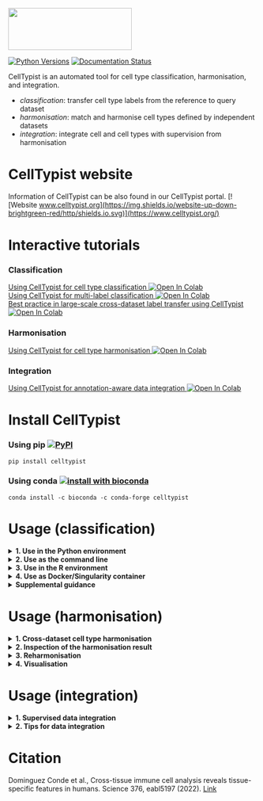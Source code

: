 <p align="left"><img src="https://github.com/Teichlab/celltypist/blob/main/docs/source/_static/img/logo_celltypist.png" width="250" height="85"></p>

[![Python Versions](https://img.shields.io/badge/python-3.6+-brightgreen.svg)](https://pypi.org/project/celltypist) [![Documentation Status](https://readthedocs.org/projects/celltypist/badge/?version=latest)](https://celltypist.readthedocs.io/en/latest/?badge=latest)

CellTypist is an automated tool for cell type classification, harmonisation, and integration.
- _classification_: transfer cell type labels from the reference to query dataset
- _harmonisation_: match and harmonise cell types defined by independent datasets
- _integration_: integrate cell and cell types with supervision from harmonisation

# CellTypist website
Information of CellTypist can be also found in our CellTypist portal. [![Website www.celltypist.org](https://img.shields.io/website-up-down-brightgreen-red/http/shields.io.svg)](https://www.celltypist.org/)

# Interactive tutorials
### Classification
[Using CellTypist for cell type classification ![Open In Colab](https://colab.research.google.com/assets/colab-badge.svg)](https://colab.research.google.com/github/Teichlab/celltypist/blob/main/docs/notebook/celltypist_tutorial.ipynb)  
[Using CellTypist for multi-label classification ![Open In Colab](https://colab.research.google.com/assets/colab-badge.svg)](https://colab.research.google.com/github/Teichlab/celltypist/blob/main/docs/notebook/celltypist_tutorial_ml.ipynb)  
[Best practice in large-scale cross-dataset label transfer using CellTypist ![Open In Colab](https://colab.research.google.com/assets/colab-badge.svg)](https://colab.research.google.com/github/Teichlab/celltypist/blob/main/docs/notebook/celltypist_tutorial_cv.ipynb)
### Harmonisation
[Using CellTypist for cell type harmonisation ![Open In Colab](https://colab.research.google.com/assets/colab-badge.svg)](https://colab.research.google.com/github/Teichlab/celltypist/blob/main/docs/notebook/celltypist_tutorial_harmonisation.ipynb)
### Integration
[Using CellTypist for annotation-aware data integration ![Open In Colab](https://colab.research.google.com/assets/colab-badge.svg)](https://colab.research.google.com/github/Teichlab/celltypist/blob/main/docs/notebook/celltypist_tutorial_integration.ipynb)

# Install CellTypist
### Using pip [![PyPI](https://img.shields.io/pypi/v/celltypist.svg?color=brightgreen&style=flat)](https://pypi.org/project/celltypist)
```console
pip install celltypist
```

### Using conda [![install with bioconda](https://img.shields.io/conda/vn/bioconda/celltypist.svg?color=brightgreen&style=flat)](https://anaconda.org/bioconda/celltypist)
```console
conda install -c bioconda -c conda-forge celltypist
```

# Usage (classification)

<details>
<summary><strong>1. Use in the Python environment</strong></summary>

+ <details>
  <summary><strong>1.1. Import the module</strong></summary>

  ```python
  import celltypist
  from celltypist import models
  ```
  </details>

+ <details>
  <summary><strong>1.2. Download available models</strong></summary>

  The models serve as the basis for cell type predictions. Information of available models can be also found [here](https://www.celltypist.org/models).
  ```python
  #Show all available models that can be downloaded and used.
  models.models_description()
  #Download a specific model, for example, `Immune_All_Low.pkl`.
  models.download_models(model = 'Immune_All_Low.pkl')
  #Download a list of models, for example, `Immune_All_Low.pkl` and `Immune_All_High.pkl`.
  models.download_models(model = ['Immune_All_Low.pkl', 'Immune_All_High.pkl'])
  #Update the models by re-downloading the latest versions if you think they may be outdated.
  models.download_models(model = ['Immune_All_Low.pkl', 'Immune_All_High.pkl'], force_update = True)
  #Show the local directory storing these models.
  models.models_path
  ```
  A simple way is to download all available models. Since each model is on average 1 megabyte (MB), we encourage the users to download all of them.
  ```python
  #Download all the available models.
  models.download_models()
  #Update all models by re-downloading the latest versions if you think they may be outdated.
  models.download_models(force_update = True)
  ```
  By default, a folder `.celltypist/` will be created in the user's home directory to store model files. A different path/folder can be specified by exporting the environment variable `CELLTYPIST_FOLDER` in your configuration file (e.g. in `~/.bash_profile`).
  ```bash
  #In the shell configuration file.
  export CELLTYPIST_FOLDER='/path/to/model/folder/'
  ```
  </details>

+ <details>
  <summary><strong>1.3. Overview of the models</strong></summary>

  All models are serialised in a binary format by [pickle](https://docs.python.org/3/library/pickle.html).
  ```python
  #Get an overview of the models that are downloaded in `1.2.`.
  #By default (`on_the_fly = False`), all possible models (even those that are not downloaded) are shown.
  models.models_description(on_the_fly = True)
  ```
  </details>

+ <details>
  <summary><strong>1.4. Inspect the model of interest</strong></summary>

  To take a look at a given model, load the model as an instance of the `Model` class as defined in CellTypist.
  ```python
  #Select the model from the above list. If the `model` argument is not provided, will default to `Immune_All_Low.pkl`.
  model = models.Model.load(model = 'Immune_All_Low.pkl')
  #The model summary information.
  model
  #Examine cell types contained in the model.
  model.cell_types
  #Examine genes/features contained in the model.
  model.features
  ```
  </details>

+ <details>
  <summary><strong>1.5. Celltyping based on the input of count table</strong></summary>

  CellTypist accepts the input data as a count table (cell-by-gene or gene-by-cell) in the format of `.txt`, `.csv`, `.tsv`, `.tab`, `.mtx` or `.mtx.gz`. A raw count matrix (reads or UMIs) is required. Non-expressed genes (if you are sure of their expression absence in your data) are suggested to be included in the input table as well, as they point to the negative transcriptomic signatures when compared with the model used.
  ```python
  #Get a demo test data. This is a UMI count csv file with cells as rows and gene symbols as columns.
  input_file = celltypist.samples.get_sample_csv()
  ```
  Assign the cell type labels from the model to the input test cells using the [celltypist.annotate](https://celltypist.readthedocs.io/en/latest/celltypist.annotate.html) function.
  ```python
  #Predict the identity of each input cell.
  predictions = celltypist.annotate(input_file, model = 'Immune_All_Low.pkl')
  #Alternatively, the model argument can be a previously loaded `Model` as in 1.4.
  predictions = celltypist.annotate(input_file, model = model)
  ```
  If your input file is in a gene-by-cell format (genes as rows and cells as columns), pass in the `transpose_input = True` argument. In addition, if the input is provided in the `.mtx` format, you will also need to specify the `gene_file` and `cell_file` arguments as the files containing names of genes and cells, respectively.
  ```python
  #In case your input file is a gene-by-cell table.
  predictions = celltypist.annotate(input_file, model = 'Immune_All_Low.pkl', transpose_input = True)
  #In case your input file is a gene-by-cell mtx file.
  predictions = celltypist.annotate(input_file, model = 'Immune_All_Low.pkl', transpose_input = True, gene_file = '/path/to/gene/file.txt', cell_file = '/path/to/cell/file.txt')
  ```
  Again, if the `model` argument is not specified, CellTypist will by default use the `Immune_All_Low.pkl` model.  
  
  The `annotate` function will return an instance of the `AnnotationResult` class as defined in CellTypist.
  ```python
  #Summary information for the prediction result.
  predictions
  #Examine the predicted cell type labels.
  predictions.predicted_labels
  #Examine the matrix representing the decision score of each cell belonging to a given cell type.
  predictions.decision_matrix
  #Examine the matrix representing the probability each cell belongs to a given cell type (transformed from decision matrix by the sigmoid function).
  predictions.probability_matrix
  ```
  By default, with the `annotate` function, each query cell is predicted into the cell type with the largest score/probability among all possible cell types (`mode = 'best match'`). This mode is straightforward and can be used to differentiate between highly homogeneous cell types.  
  
  However, in some scenarios where a query cell cannot be assigned to any cell type in the reference model (i.e., a novel cell type) or can be assigned to multiple cell types (i.e., multi-label classification), a mode of probability match can be turned on (`mode = 'prob match'`) with a probability cutoff (default to 0.5, `p_thres = 0.5`) to decide the cell types (none, 1, or multiple) assigned for a given cell.
  ```python
  #Query cell will get the label of 'Unassigned' if it fails to pass the probability cutoff in each cell type.
  #Query cell will get multiple label outputs (concatenated by '|') if more than one cell type passes the probability cutoff.
  predictions = celltypist.annotate(input_file, model = 'Immune_All_Low.pkl', mode = 'prob match', p_thres = 0.5)
  ```
  The three tables in the `AnnotationResult` (`.predicted_labels`, `.decision_matrix` and `.probability_matrix`) can be written out to local files (tables) by the function [to_table](https://celltypist.readthedocs.io/en/latest/celltypist.classifier.AnnotationResult.html#celltypist.classifier.AnnotationResult.to_table), specifying the target `folder` for storage and the `prefix` common to each table.
  ```python
  #Export the three results to csv tables.
  predictions.to_table(folder = '/path/to/a/folder', prefix = '')
  #Alternatively, export the three results to a single Excel table (.xlsx).
  predictions.to_table(folder = '/path/to/a/folder', prefix = '', xlsx = True)
  ```
  The resulting `AnnotationResult` can be also transformed to an [AnnData](https://anndata.readthedocs.io/en/latest/) which stores the expression matrix in the log1p normalised format (to 10,000 counts per cell) by the function [to_adata](https://celltypist.readthedocs.io/en/latest/celltypist.classifier.AnnotationResult.html#celltypist.classifier.AnnotationResult.to_adata). The predicted cell type labels can be inserted to this `AnnData` as well by specifying `insert_labels = True` (which is the default behavior of `to_adata`).  
  
  Confidence scores of query cells can be inserted by specifying `insert_conf = True` (which is also the default behavior of `to_adata`). The scores correspond to the probabilities of cell predictions based on either `predictions.predicted_labels.predicted_labels` or `predictions.predicted_labels.majority_voting` (see `1.7.`), which can be specified by `insert_conf_by` (default to the former, `predicted_labels`).
  ```python
  #Get an `AnnData` with predicted labels and confidence scores embedded into the observation metadata columns.
  adata = predictions.to_adata(insert_labels = True, insert_conf = True)
  #Inspect these columns (`predicted_labels` and `conf_score`).
  adata.obs
  ```
  In addition, you can insert the decision matrix into the `AnnData` by passing in `insert_decision = True`, which represents the decision scores of each cell type distributed across the input cells. Alternatively, setting `insert_prob = True` will insert the probability matrix into the `AnnData`. The latter is the recommended way as probabilities are more interpretable (though sometimes not all query datasets converge to a meaningful range of probability values).  
    
  After the insertion, multiple columns will show up in the cell metadata of `AnnData`, with each column's name as a cell type name. Of note, all these columns (including the `predicted_labels` and `conf_score`) can be prefixed with a specific string by setting `prefix` in `to_adata`.
  ```python
  #Get an `AnnData` with predicted labels, confidence scores, and decision matrix.
  adata = predictions.to_adata(insert_labels = True, insert_conf = True, insert_decision = True)
  #Get an `AnnData` with predicted labels, confidence scores, and probability matrix (recommended).
  adata = predictions.to_adata(insert_labels = True, insert_conf = True, insert_prob = True)
  ```
  You can now manipulate this object with any functions or modules applicable to `AnnData`. Actually, CellTypist provides a quick function [to_plots](https://celltypist.readthedocs.io/en/latest/celltypist.classifier.AnnotationResult.html#celltypist.classifier.AnnotationResult.to_plots) to visualise your `AnnotationResult` and store the figures without the need of explicitly transforming it into an `AnnData`.
  ```python
  #Visualise the predicted cell types overlaid onto the UMAP.
  predictions.to_plots(folder = '/path/to/a/folder', prefix = '')
  ```
  A different prefix for the output figures can be specified with the `prefix` tag, and UMAP coordinates will be generated for the input dataset using a canonical [Scanpy](https://scanpy.readthedocs.io/en/stable/) pipeline. The labels in the figure may be crowded if too many cell types are predicted (can be alleviated by a majority voting process, see `1.7.`).  
    
  If you also would like to inspect the decision score and probability distributions for each cell type involved in the model, pass in the `plot_probability = True` argument. This may take a bit longer time as one figure will be generated for each of the cell types from the model.
  ```python
  #Visualise the decision scores and probabilities of each cell type overlaid onto the UMAP as well.
  predictions.to_plots(folder = '/path/to/a/folder', prefix = '', plot_probability = True)
  ```
  Multiple figures will be generated, including the predicted cell type labels overlaid onto the UMAP space, plus the decision score and probability distributions of each cell type on the UMAP.
  </details>

+ <details>
  <summary><strong>1.6. Celltyping based on AnnData</strong></summary>

  CellTypist also accepts the input data as an [AnnData](https://anndata.readthedocs.io/en/latest/) generated from for example [Scanpy](https://scanpy.readthedocs.io/en/stable/).  
    
  Since the expression of each gene will be centred and scaled by matching with the mean and standard deviation of that gene in the provided model, CellTypist requires a logarithmised and normalised expression matrix stored in the `AnnData` (log1p normalised expression to 10,000 counts per cell). CellTypist will try the `.X` attribute first, and if it does not suffice, try the `.raw.X` attribute. If none of them fit into the desired data type or the expression matrix is not properly normalised, an error will be raised.  
    
  Within the `AnnData`, please provide all genes to ensure maximal overlap with genes in the model. If you normalise and logarithmise the gene expression matrix using all genes while later only keep a subset of genes in the `AnnData`, the prediction result may not be optimal.
  ```python
  #Provide the input as an `AnnData`.
  predictions = celltypist.annotate('/path/to/input.h5ad', model = 'Immune_All_Low.pkl')
  #Alternatively, the input can be specified as an `AnnData` already loaded in memory.
  predictions = celltypist.annotate(a_loaded_adata, model = 'Immune_All_Low.pkl')
  ```
  All the parameters and downstream operations are the same as in `1.5.`, except that 1) the transformed `AnnData` from `to_adata` stores all the expression matrix and other information as is in the original object. 2) when generating the visualisation figures, existing UMAP coordinates will be used. If no UMAP coordinates are found, CellTypist will fall back on the neighborhood graph to yield new 2D UMAP projections. If none is available, a canonical Scanpy pipeline will be performed to generate the UMAP coordinates as in `1.5.`.  
    
  Of note, when the input is an `AnnData`, compared to the visualisations in `1.5.`, a more useful way for visualising the prediction result is to use the function `celltypist.dotplot`, which quantitatively compares the CellTypist prediction result with the cell types (or clusters) pre-defined and stashed in the `AnnData` by the user. Specifically, a dot plot will be generated, demonstrating the match between CellTypist predictions and manual annotations (or clusters). For each cell type or cluster (each column within the dot plot), this plot shows how it can be 'decomposed' into different cell types predicted by CellTypist.
  ```python
  #Examine the correspondence between CellTypist predictions (`use_as_prediction`) and manual annotations (`use_as_reference`).
  #Here, `predicted_labels` from `predictions.predicted_labels` is used as the prediction result from CellTypist.
  #`use_as_prediction` can be also set as `majority_voting` (see `1.7.`).
  celltypist.dotplot(predictions, use_as_reference = 'column_key_of_manual_annotation', use_as_prediction = 'predicted_labels')
  ```
  Check [celltypist.dotplot](https://celltypist.readthedocs.io/en/latest/celltypist.dotplot.html) for other parameters controlling visualisation details of this plot.
  </details>

+ <details>
  <summary><strong>1.7. Use a majority voting classifier combined with celltyping</strong></summary>

  By default, CellTypist will only do the prediction jobs to infer the identities of input cells, which renders the prediction of each cell independent. To combine the cell type predictions with the cell-cell transcriptomic relationships, CellTypist offers a majority voting approach based on the idea that similar cell subtypes are more likely to form a (sub)cluster regardless of their individual prediction outcomes.
  To turn on the majority voting classifier in addition to the CellTypist predictions, pass in `majority_voting = True` to the `annotate` function.
  ```python
  #Turn on the majority voting classifier as well.
  predictions = celltypist.annotate(input_file, model = 'Immune_All_Low.pkl', majority_voting = True)
  ```
  During the majority voting, to define cell-cell relations, CellTypist will use a heuristic over-clustering approach according to the size of the input data with the aid of a Leiden clustering pipeline. Users can also provide their own over-clustering result to the `over_clustering` argument. This argument can be specified in several ways:
   1) an input plain file with the over-clustering result of one cell per line.
   2) a string key specifying an existing cell metadata column in the `AnnData` (pre-created by the user).
   3) a list-like object (such as a numpy 1D array) indicating the over-clustering result of all cells.
   4) if none of the above is provided, will use a heuristic over-clustering approach, noted above.
  ```python
  #Add your own over-clustering result.
  predictions = celltypist.annotate(input_file, model = 'Immune_All_Low.pkl', majority_voting = True, over_clustering = '/path/to/over_clustering/file')
  ```
  There is also a `min_prop` parameter (defaults to 0) which controls the minimum proportion of cells from the dominant cell type required to name a given subcluster by this cell type. Subcluster that fails to pass this proportion threshold will be assigned `Heterogeneous`.  
    
  Similarly, an instance of the `AnnotationResult` class will be returned.
  ```python
  #Examine the predicted cell type labels.
  predictions.predicted_labels
  #Examine specifically the majority-voting results.
  predictions.predicted_labels.majority_voting
  #Examine the matrix representing the decision score of each cell belonging to a given cell type.
  predictions.decision_matrix
  #Examine the matrix representing the probability each cell belongs to a given cell type (transformed from decision matrix by the sigmoid function).
  predictions.probability_matrix
  ```
  Compared to the results without majority-voting functionality as in `1.5.` and `1.6.`, the `.predicted_labels` attribute now has two extra columns (`over_clustering` and `majority_voting`) in addition to the column `predicted_labels`.  
    
  Other parameters and downstream operations are the same as in `1.5.` and `1.6.`. Note that due to the majority-voting results added, the exported tables (by `to_table`), the transformed `AnnData` (by `to_adata`), and the visualisation figures (by `to_plots`) will all have additional outputs or information indicating the majority-voting outcomes. For example, when using the function `celltypist.dotplot`, you can set `use_as_prediction = 'majority_voting'` to visualise the match between majority-voting results with manual annotations. The other example is that when using `to_adata`, you can specify `insert_conf_by = 'majority_voting'` to have the confidence scores corresponding to the majority-voting result instead of raw predictions (`insert_conf_by = 'predicted_labels'` which is the default).
  ```python
  #Examine the correspondence between CellTypist predictions (`use_as_prediction`) and manual annotations (`use_as_reference`).
  celltypist.dotplot(predictions, use_as_reference = 'column_key_of_manual_annotation', use_as_prediction = 'majority_voting')
  ```
  </details>
</details>

<details>
<summary><strong>2. Use as the command line</strong></summary>

+ <details>
  <summary><strong>2.1. Check the command line options</strong></summary>

  ```bash
  celltypist --help
  ```
  </details>

+ <details>
  <summary><strong>2.2. Download all available models</strong></summary>

  ```bash
  celltypist --update-models
  ```
  This will download the latest models from the remote server.
  </details>

+ <details>
  <summary><strong>2.3. Overview of the models</strong></summary>

  ```bash
  celltypist --show-models
  ```
  </details>

+ <details>
  <summary><strong>2.4. Celltyping based on the input of count table</strong></summary>

  See `1.5.` for the format of the desired count matrix.
  ```bash
  celltypist --indata /path/to/input/file --model Immune_All_Low.pkl --outdir /path/to/outdir
  ```
  You can add a different model to be used in the `--model` option. If the `--model` is not provided, CellTypist will by default use the `Immune_All_Low.pkl` model. The output directory will be set to the current working directory if `--outdir` is not specified.  
    
  If your input file is in a gene-by-cell format (genes as rows and cells as columns), add the `--transpose-input` option.
  ```bash
  celltypist --indata /path/to/input/file --model Immune_All_Low.pkl --outdir /path/to/outdir --transpose-input
  ```
  If the input is provided in the `.mtx` format, you will also need to specify the `--gene-file` and `--cell-file` options as the files containing names of genes and cells, respectively.  
    
  The default mode (`--mode best_match`) for prediction is to choose the cell type with the largest score/probability as the final prediction; setting `--mode prob_match` combined with a probability threshold (default to 0.5, `--p-thres 0.5`) will enable a multi-label classification, which assigns 0 (i.e., unassigned), 1, or >=2 cell type labels to each query cell.  
    
  Other options that control the output files of CellTypist include `--prefix` which adds a custom prefix and `--xlsx` which merges the output files into one xlsx table. Check `celltypist --help` for more details.
  </details>

+ <details>
  <summary><strong>2.5. Celltyping based on AnnData</strong></summary>

  See `1.6.` for the requirement of the expression matrix in the AnnData object (`.h5ad`).
  ```bash
  celltypist --indata /path/to/input/adata --model Immune_All_Low.pkl --outdir /path/to/outdir
  ```
  Other command line options are the same as in `2.4.`.
  </details>

+ <details>
  <summary><strong>2.6. Use a majority voting classifier combined with celltyping</strong></summary>

  See `1.7.` for how the majority voting classifier works.
  ```bash
  celltypist --indata /path/to/input/file --model Immune_All_Low.pkl --outdir /path/to/outdir --majority-voting
  ```
  During the majority voting, to define cell-cell relations, CellTypist will use a heuristic over-clustering approach according to the size of the input data with the aid of a Leiden clustering pipeline. Users can also provide their own over-clustering result to the `--over-clustering` option. This option can be specified in several ways:
     1) an input plain file with the over-clustering result of one cell per line.
     2) a string key specifying an existing cell metadata column in the `AnnData` (pre-created by the user).
     3) if none of the above is provided, will use a heuristic over-clustering approach, noted above.
  ```bash
  celltypist --indata /path/to/input/file --model Immune_All_Low.pkl --outdir /path/to/outdir --majority-voting --over-clustering /path/to/over_clustering/file
  ```
  There is also a `--min-prop` option (defaults to 0) which controls the minimum proportion of cells from the dominant cell type required to name a given subcluster by this cell type. Subcluster that fails to pass this proportion threshold will be assigned `Heterogeneous`.  
    
  Other command line options are the same as in `2.4.`.
  </details>

+ <details>
  <summary><strong>2.7. Generate visualisation figures for the results</strong></summary>

  In addition to the tables output by CellTypist, you have the option to generate multiple figures to get an overview of your prediction results. See `1.5.`, `1.6.` and `1.7.` for what these figures represent.
  ```bash
  #Plot the results after the celltyping process.
  celltypist --indata /path/to/input/file --model Immune_All_Low.pkl --outdir /path/to/outdir --plot-results
  #Plot the results after the celltyping and majority-voting processes.
  celltypist --indata /path/to/input/file --model Immune_All_Low.pkl --outdir /path/to/outdir --majority-voting --plot-results
  ```
  </details>
</details>

<details>
<summary><strong>3. Use in the R environment</strong></summary>

Currently, there is no plan for R compatibility. Try to convert R objects into AnnData for use in CellTypist.
</details>

<details>
<summary><strong>4. Use as Docker/Singularity container</strong></summary>

  ### Docker

  A docker image is available from the Quay.io Container Registry as [`quay.io/teichlab/celltypist:latest`](https://quay.io/repository/teichlab/celltypist?tab=tags).
  
  **Simple usage:**
  ```bash
  docker run --rm -it \
    -v /path/to/data:/data \
    quay.io/teichlab/celltypist:latest \
    celltypist --indata /data/file --model Immune_All_Low.pkl --outdir /data/output
  ```
  **Usage with custom models:**
  ```bash
  docker run --rm -it \
    -v /path/to/data:/data \
    -v /path/to/models:/opt/celltypist/data/models \
    quay.io/teichlab/celltypist:latest \
    celltypist --indata /data/file --model My_Custom_Model.pkl --outdir /data/output
  ```
  
  ### Singularity
  
  Use the `singularity pull` command to download the container from the given container registry:
  ```bash
  singularity pull celltypist-latest.sif docker://quay.io/teichlab/celltypist:latest
  ```
  Then run the downloaded image as a container.
  
  **Simple usage:**
  ```bash
  singularity run \
    -B /path/to/data:/data \
    celltypist-latest.sif \
    celltypist --indata /data/file --model Immune_All_Low.pkl --outdir /data/output
  ```
  **Usage with custom models:**
  ```bash
  singularity run \
    -B /path/to/data:/data \
    -B /path/to/models:/opt/celltypist/data/models \
    celltypist-latest.sif \
    celltypist --indata /data/file --model My_Custom_Model.pkl --outdir /data/output
  ```
  
</details>

<details>
<summary><strong>Supplemental guidance</strong></summary>

+ <details>
  <summary><strong>Generate a custom model</strong></summary>
  
  As well as the models provided by CellTypist (see `1.2.`), you can generate your own model from which the cell type labels can be transferred to another scRNA-seq dataset. This will be most useful when a large and comprehensive reference atlas is trained for future use, or when the similarity between two scRNA-seq datasets is under examination.  
    
  ### Inputs for data training
  The inputs for CellTypist training comprise the gene expression data, the cell annotation details (i.e., cell type labels), and in some scenarios the genes used. To facilitate the training process, the `train` function (see below) has been designed to accommodate different kinds of input formats:
     1) The gene expression data can be provided as a path to the expression table (such as `.csv` and `.mtx`), or a path to the `AnnData` (`.h5ad`), with the former containing raw counts (in order to reduce the file size) while the latter containing log1p normalised expression (to 10,000 counts per cell) stored in `.X` or `.raw.X`. In addition to specifying the paths, you can provide any array-like objects (e.g., `csr_matrix`) or `AnnData` which are already loaded in memory (both should be in the log1p format). A cell-by-gene format (cells as rows and genes as columns) is required.
     2) The cell type labels can be supplied as a path to the file containing cell type label per line corresponding to the cells in gene expression data. Any list-like objects (such as a `tuple` or `series`) are also acceptable. If the gene expression data is input as an `AnnData`, you can also provide a column name from its cell metadata (`.obs`) which represents information of cell type labels.
     3) The genes will be automatically extracted if the gene expression data is provided as a table file, an `AnnData` or a `DataFrame`. Otherwise, you need to specify a path to the file containing one gene per line corresponding to the genes in the gene expression data. Any list-like objects (such as a `tuple` or `series`) are also acceptable.
  
  ### One-pass data training
  Derive a new model by training the data using the [celltypist.train](https://celltypist.readthedocs.io/en/latest/celltypist.train.html) function:
  ```python
  #Training a CellTypist model.
  new_model = celltypist.train(expression_input, labels = label_input, genes = gene_input)
  ```
  If the input is a table file, an `AnnData` or a `DataFrame`, genes will be automatically extracted and the `genes` tag can thus be omitted from the above code. If your input is in a gene-by-cell format (genes as rows and cells as columns), remember to pass in the `transpose_input = True` argument.  
    
  Before the training is conducted, the gene expression format will be checked to make sure the input data is supplied as required. For example, the expression matrix should be in log1p normalised expression (to 10,000 counts per cell) if the input is an `AnnData`. This means when you subset the input with given genes (e.g., by highly variable genes), an error may be raised as CellTypist cannot judge the input as properly normalised with only a subset of genes. In such a case, pass in `check_expression = False` to skip the expression format check.
  ```python
  #Training a CellTypist model with only subset of genes (e.g., highly variable genes).
  #Restricting the input to a subset of genes can accelerate the training process.
  #Use `AnnData` here as an example.
  new_model = celltypist.train(some_adata[:, some_adata.var.highly_variable], labels = label_input, check_expression = False)
  ```
  By default, data is trained using a traditional logistic regression classifier. This classifier is well suited to datasets of small or intermediate sizes (as an empirical estimate, <= 100k cells), and usually leads to an unbiased probability range with less parameter tuning. Among the training parameters, three important ones are `solver` which (if not specified by the user) is selected based on the size of the input data by CellTypist, `C` which sets the inverse of L2 regularisation strength, and `max_iter` which controls the maximum number of iterations before reaching the minimum of the cost function. Other (hyper)parameters from [LogisticRegression](https://scikit-learn.org/stable/modules/generated/sklearn.linear_model.LogisticRegression.html) are also applicable in the `train` function.  
    
  When the dimensions of the input data are large, training may take longer time even with CPU parallelisation (achieved by the `n_jobs` argument). To reduce the training time as well as to add some randomness to the classifier's solution, a stochastic gradient descent (SGD) logistic regression classifier can be enabled by `use_SGD = True`.
  ```python
  #Training a CellTypist model with SGD learning.
  new_model = celltypist.train(expression_input, labels = label_input, genes = gene_input, use_SGD = True)
  ```
  A logistic regression classifier with SGD learning reduces the training burden dramatically and has a comparable performance versus a traditional logistic regression classifier. A minor caveat is that more careful model parameter tuning may be needed if you want to utilise the probability values from the model for scoring cell types in the prediction step (the selection of the most likely cell type for each query cell is not influenced however). Among the training parameters, two important ones are `alpha` which sets the L2 regularisation strength and `max_iter` which controls the maximum number of iterations. Other (hyper)parameters from [SGDClassifier](https://scikit-learn.org/stable/modules/generated/sklearn.linear_model.SGDClassifier.html) are also applicable in the `train` function.  
    
  When the training data contains a huge number of cells (for example >500k cells) or more randomness in selecting cells for training is needed, you may consider using the mini-batch version of the SGD logistic regression classifier by specifying `use_SGD = True` and `mini_batch = True`. As a result, in each epoch (default to 10 epochs, `epochs = 10`), cells are binned into equal-sized (the size is default to 1000, `batch_size = 1000`) random batches, and are trained in a batch-by-batch manner (default to 100 batches, `batch_number = 100`).
  ```python
  #Get a CellTypist model with SGD mini-batch training.
  new_model = celltypist.train(expression_input, labels = label_input, genes = gene_input, use_SGD = True, mini_batch = True)
  ```
  By selecting part of cells for training (default to 1,000,000 cells with possible duplications, `epochs` x `batch_size` x `batch_number`), training time can be again reduced and the performance of the derived model is shown to persist as compared to the above two methods. Since some rare cell types may be undersampled during this procedure, you can pass in the `balance_cell_type = True` argument to sample rare cell types with a higher probability, ensuring close-to-even cell type distributions in mini-batches (subject to the maximum number of cells that can be provided by a given cell type).
    
  There are also some free texts that can be inserted (e.g., `date`) to describe the model. Check out the [celltypist.train](https://celltypist.readthedocs.io/en/latest/celltypist.train.html) for more information.  
    
  The resulting model is an instance of the `Model` class as in `1.4.`, and can be manipulated as with other CellTypist models.  
    
  Save this model locally:
  ```python
  #Write out the model.
  new_model.write('/path/to/local/folder/some_model_name.pkl')
  ```
  A suggested location for stashing the model is the `models.models_path` (see `1.2.`). Through this, all models (including the models provided by CellTypist) will be in the same folder, and can be accessed in the same manner as in `1.4.`.
  ```python
  #Write out the model in the `models.models_path` folder.
  new_model.write(f'{models.models_path}/some_model_name.pkl')
  ```
  To leverage this model, first load it by `models.Model.load`.
  ```python
  new_model = models.Model.load('/path/to/local/folder/some_model_name.pkl')
  ```
  This model can be used as with the built-in CellTypist models, for example, it can be specified as the `model` argument in `annotate`.
  ```python
  #Predict the identity of each input cell with the new model.
  predictions = celltypist.annotate(input_file, model = new_model)
  #Alternatively, just specify the model path (recommended as this ensures the model is intact every time it is loaded).
  predictions = celltypist.annotate(input_file, model = '/path/to/local/folder/some_model_name.pkl')
  #If the model is stored in `models.models_path`, only the model name is needed.
  predictions = celltypist.annotate(input_file, model = 'some_model_name.pkl')
  ```
  Downstream operations are the same as in `1.4.`, `1.5.`, `1.6.`, and `1.7.`.
  
  ### Two-pass data training incorporating feature selection
  Some scRNA-seq datasets may involve the noise mostly from genes not helpful or even detrimental to the characterisation of cell types. To mitigate this, `celltypist.train` has the option (`feature_selection = True`) to do a fast feature selection based on the feature importance (here, the absolute regression coefficients) using SGD learning. In short, top important genes (default: `top_genes = 300`) are selected from each cell type, and are further combined across cell types as the final feature set. The classifier is then re-run using the corresponding subset of the input data.
  ```python
  #Two-pass data training with traditional logistic regression after SGD-based feature selection.
  new_model = celltypist.train(expression_input, labels = label_input, genes = gene_input, feature_selection = True)
  #Two-pass data training with SGD learning after feature selection.
  new_model = celltypist.train(expression_input, labels = label_input, genes = gene_input, use_SGD = True, feature_selection = True)
  #Two-pass data training with SGD mini-batch training after feature selection.
  new_model = celltypist.train(expression_input, labels = label_input, genes = gene_input, use_SGD = True, mini_batch = True, feature_selection = True)
  ```
  If you prefer other feature selection approaches and obtain a set of genes which are designated as important features, you can subset your input data and train the CellTypist model accordingly. As noted in the previous section, remember to pass in the `check_expression = False` argument.
  ```python
  new_model = celltypist.train(expression_input_subset, labels = label_input, genes = gene_input, check_expression = False)
  ```
  The downstream workflow is the same as that from one-pass data training.

  ### General parameters relating to runtime and RAM usage
  `max_iter`: when `celltypist.train` does not converge for a long time, setting `max_iter` to a lower number can reduce runtime at a possible cost of a suboptimal model.  
    
  `with_mean`: when the training data is a sparse matrix, setting `with_mean = False` will preserve sparsity by skipping the step of subtraction by the mean during scaling, and thus lower the RAM usage at the cost of a suboptimal model.  
    
  `n_jobs`: Number of CPUs used. This argument is not applicable to mini-batch training.
  </details>

+ <details>
  <summary><strong>Cross-species model conversion</strong></summary>

  It is always recommended to predict a query dataset using the reference model from the same species. In cases where a cross-species label projection is needed, you can convert the model of interest to its "orthologous" form of another species. This is achieved by aligning orthologous genes between species.  
    
  Load a human immune model.
  ```python
  model = models.Model.load('Immune_All_Low.pkl')
  ```
  This model can be converted to a mouse equivalent through the [convert](https://celltypist.readthedocs.io/en/latest/celltypist.models.Model.html#celltypist.models.Model.convert) method. By default, a human-mouse conversion (or the opposite) will be conducted by automatically detecting the species of the model (e.g., human) and transforming it to the other species (e.g., mouse).
  ```python
  #Note `model` is modified in-place.
  model.convert()
  ```
  By default (`unique_only = True`), only 1:1 orthologs between the two species are kept and all other genes are discarded in the model. You can also keep those genes (including both 1:N and N:1 orthologs) by specifying `unique_only = False`. By doing so, you need to specify how these 1:N orthologs will be handled: for each gene, averaging the classifier weights (`collapse = 'average'`, which is the default when `unique_only = False`) or randomly choosing one gene's weight as the representative (`collapse = 'random'`) from all its orthologs.
  ```python
  #For illustration purpose. Convert the model by utilising 1:N orthologs and their average weights.
  #model.convert(unique_only = False, collapse = 'average')
  ```
  As mentioned above, the default mode is a human-to-mouse (or mouse-to-human) conversion using the built-in gene mapping [file](https://github.com/Teichlab/celltypist/blob/main/celltypist/data/samples/Ensembl105_Human2Mouse_Genes.csv) (Ensembl105 version). For conversion to other species, you can provide a different file (`map_file`), with one column being the species of the model and the other column being the species you want to convert to. Check out `models.Model.convert` for more information.  
    
  Lastly, write out the converted model locally.
  ```python
  model.write('/path/to/local/folder/some_model_name.pkl')
  ```
  This model can be used as with other CellTypist models.
  </details>
</details>

# Usage (harmonisation)

<details>
<summary><strong>1. Cross-dataset cell type harmonisation</strong></summary>

+ <details>
  <summary><strong>1.1. Cell type harmonisation</strong></summary>

  The input [AnnData](https://anndata.readthedocs.io/en/latest/) needs two columns in `.obs` representing dataset origin and cell annotation respectively. The aim is to harmonise cell types across datasets using [celltypist.harmonize](https://celltypist.readthedocs.io/en/latest/celltypist.harmonize.html).  
    
  Internally, transcriptional distances between cells and cell types (denoted here as the cell centroid) will first be calculated. Since cell type is usually defined at the cluster level and no cluster is 100% pure, you can set `filter_cells = True` (default to `False`) to filter out cells whose gene expression profiles do not correlate most with the cell type they belong to. This will speed up the run as only a subset of cells are used, but will render these filtered cells unannotated (see `2.2.`). Distances are calculated at either gene or low-dimensional space. The latter is preferred to denoise the data by providing a latent representation via the argument `use_rep` (default to PCA coordinates).
  ```python
  #`use_rep` can be omitted here as it defaults to 'X_pca'.
  alignment = celltypist.harmonize(adata, dataset = 'dataset_column', cell_type = 'celltype_column', use_rep = 'X_pca')
  ```
  If `X_pca` is not detected in `.obsm` and no other latent representations are provided via `use_rep`, gene expression matrix in `.X` will be used to calculate the distances. In such case, subsetting the AnnData to informative genes (e.g. highly variable genes) is suggested and `.X` should be log-normalised (to a constant total count per cell).
  </details>

+ <details>
  <summary><strong>1.2. Cell type harmonisation with PCT</strong></summary>

  Inferring cell type relationships based on directly calculated distances will suffice in most cases due to a normalisation procedure applied to the derived distances. If a very strong batch effect exists across datasets, you can turn on `use_pct = True` (default to `False`) to predict instead of calculate these distances. Through this parameter, a predictive clustering tree (PCT) is built for each dataset, and distances between cells in query datasets and cell types in the reference dataset are predicted, often resulting in unbiased distance measures.
  ```python
  #Use PCT to predict transcriptional cell-cell distances across datasets.
  alignment = celltypist.harmonize(adata, dataset = 'dataset_column', cell_type = 'celltype_column', use_rep = 'X_pca', use_pct = True)
  ```
  Due to the nonparametric nature of PCT, the format of the expression `.X` in the AnnData is flexible (normalised, log-normalised, z-scaled, etc.), but subsetting the AnnData to highly variable genes is always suggested. To avoid overfitting, each PCT is pruned at nodes where no further splits are needed based on F-test, which is turned on by default (`F_test_prune = True`). You can increase the p-value cutoff (default to 0.05, `p_thres = 0.05`) to prune fewer nodes for improved accuracy at the cost of reduced generalisability.
  </details>

+ <details>
  <summary><strong>1.3. Specify the dataset order</strong></summary>

  In CellTypist, datasets are iteratively incorporated and harmonised. The order of datasets can be specified by providing a list of dataset names to the argument `dataset_order`. Otherwise, the order will be determined by CellTypist through iteratively adding a dataset that is most similar (i.e., more shared cell types) to the datasets already incorporated. This behaviour can be disabled by setting `reorder_dataset = False` (default to `True`) and an alphabetical order of datasets will be used.
  ```python
  #Specify the order of datasets to be harmonised.
  alignment = celltypist.harmonize(adata, dataset = 'dataset_column', cell_type = 'celltype_column', use_rep = 'X_pca', dataset_order = a_list_of_datasets)
  ```
  </details>

+ <details>
  <summary><strong>1.4. Categories of harmonised cell types</strong></summary>

  Four kinds of harmonisations are anchored with [celltypist.harmonize](https://celltypist.readthedocs.io/en/latest/celltypist.harmonize.html):
     1) Novel cell types as determined by `maximum_novel_percent` (default to `0.05`). In each harmonisation iteration, a cell type (or meta-cell-type) whose maximal alignment fraction is < `maximum_novel_percent` with any cell types in any other datasets is designated as a novel cell type (`NONE`).
     2) One-to-one aligned cell types as determined by `minimum_unique_percents` and `minimum_divide_percents`. If the alignments (in both directions) between two cell types from two respective datasets are greater than `minimum_unique_percents`, plus that these alignments are not one-to-many (see the third point below), this will be an 1:1 (`=`) match. Dynamic thresholds of `minimum_unique_percents` (default to 0.4, 0.5, 0.6, 0.7, 0.8) and `minimum_divide_percents` (default to 0.1, 0.15, 0.2) are exhaustively tested until the least number of alignments is found between datasets.
     3) One-to-many (or many-to-one) aligned cell types as determined by `minimum_unique_percents` and `minimum_divide_percents`. If one cell type has more than two cell types aligned in the other dataset with a match proportion greater than `minimum_divide_percents`, and these matched cell types have a back-match proportion greater than `minimum_unique_percents`, this will be an 1:N (`∋`) or N:1 (`∈`) match. Dynamic thresholds of `minimum_unique_percents` (default to 0.4, 0.5, 0.6, 0.7, 0.8) and `minimum_divide_percents` (default to 0.1, 0.15, 0.2) are exhaustively tested until the least number of alignments is found between datasets.
     4) Unharmonised cell types. If after the above categorisation, a cell type remains unharmonised, then this cell type will be an unharmonised cell type (`UNRESOLVED`).  
    
  The resulting `alignment` is an instance of the class `DistanceAlignment` as defined by CellTypist, and can be written out as follows.
  ```python
  #Save the harmonisation output.
  alignment.write('/path/to/local/folder/some_name.pkl')
  ```
  </details>
</details>

<details>
<summary><strong>2. Inspection of the harmonisation result</strong></summary>

+ <details>
  <summary><strong>2.1. Harmonisation table</strong></summary>

  The previously saved harmonisation object can be loaded using `celltypist.DistanceAlignment.load`.
  ```python
  alignment = celltypist.DistanceAlignment.load('/path/to/local/folder/some_name.pkl')
  ```
  In `alignment`, the harmonisation table, which summarizes cell types across datasets into semantically connected ones, is stored as the attribute `.relation` (`alignment.relation`). One illustrative example is:
  <div align="center">

  |D1   |relation|D2   |relation|D3        |
  |:---:|:---:   |:---:|:---:   |:---:     |
  |A    |=       |B    |=       |C         |
  |D    |=       |NONE |=       |UNRESOLVED|
  |E    |∈       |G    |=       |H         |
  |F    |∈       |G    |=       |I         |
  |J    |=       |K    |∋       |L         |
  |J    |=       |K    |∋       |M         |
  </div>

  The table columns are the dataset1 name, relation, dataset2 name, ..., all the way to the name of the last dataset. Accordingly, each row of the table is a list of cell types connected by predefined symbols of `=`, `∈`, and `∋`. In addition to cell type names, there are two extra definitions of `NONE` and `UNRESOLVED` in the table, representing two levels of novelties (see `1.4.`).  
    
  The table should be interpreted from left to right. For example, for the first row `A = B = C`, although it may look like an 1:1 match between A and B plus an 1:1 match between B and C, a correct interpretation should be an 1:1 match between A and B, resulting in a meta cell type of `A = B`. This meta cell type, as a whole, has an 1:1 match with C, further leading to `A = B = C`. Similarly, for the second row `D = NONE = UNRESOLVED`, instead of a novel cell type D in dataset1, this cell type should be read as a dataset1-specific cell type not existing in dataset2 (`D = NONE`), which as a whole is unharmonised when aligning with dataset3 (`D = NONE = UNRESOLVED`).  
    
  Extending this interpretation to the third and fourth rows, they denote two cell types (E and F) in dataset1 collectively constituting the cell type G in dataset2. The resulting subtypes (`E ∈ G` and `F ∈ G`) are 1:1 matched with H and I in dataset3, respectively. For the last two rows, they describe the subdivision of a meta cell type (`J = K`) into L and M in dataset3, being more than a subdivision of K.  
    
  In the table, each row corresponds to a harmonised low-hierarchy cell type, in other words, the most fine-grained level of annotation that can be achieved by automatic alignment. At a high hierarchy, some cell types such as `E ∈ G = H` and `F ∈ G = I` belong to the same group. CellTypist defines a high-hierarchy cell type as fully connected rows in the harmonisation table. As a result, each high-hierarchy cell type is a cell type group independent of each other. This information can be accessed in the attribute `.groups` which is an array/vector with an length of the number of rows in the harmonisation table.
  ```python
  #Access the high-hierarchy cell types (cell type groups).
  alignment.groups
  ```
  </details>

+ <details>
  <summary><strong>2.2. Cell reannotation</strong></summary>

  After cell type harmonisation, each cell can be assigned a cell type label corresponding to a given row of the harmonisation table, denoted as the process of cell reannotation. By default, reannotation is enabled (`reannotate = True`) when using [celltypist.harmonize](https://celltypist.readthedocs.io/en/latest/celltypist.harmonize.html) and information of reannotated cell types is already in place as the attribute `.reannotation`.
  ```python
  #Access the cell reannotation information.
  alignment.reannotation
  ```
  This is a data frame with an example shown below. Unless `filter_cells = True` is set (see `1.1.`), all cells in the AnnData will be present in this data frame.
  <div align="center">

  |     |dataset|cell_type|reannotation         |group |
  |:---:|:---:  |:---:    |:---:                |:---: |
  |cell1|D1     |A        |A = B = C            |Group1|
  |cell2|D1     |D        |D = NONE = UNRESOLVED|Group2|
  |cell3|D2     |G        |E ∈ G = H            |Group3|
  |cell4|D2     |G        |F ∈ G = I            |Group3|
  |cell5|D3     |L        |J = K ∋ L            |Group4|
  |cell6|D3     |M        |J = K ∋ M            |Group4|
  </div>

  The four columns represent information of dataset origin, original author annotation, reannotated low- and high-hierarchy annotation, respectively. For the last column, it contains grouping (high-hierarchy) information, and each group corresponds to a subset of the harmonisation table. You can check this correspondence by coupling the table (`alignment.relation`) with the grouping (`alignment.groups`) (see `2.1.`).  
    
  Of note, due to several reasons including the clustering impurity of homogeneous cell populations, not all cells can be reannotated into low-hierarchy cell types, leading to `UNASSIGNED` cells within the `reannotation` column. The `group` column, however, is always populated with meaningful groups as this column is directly based on the harmonisation table.
  </details>

+ <details>
  <summary><strong>2.3. Meta-analysis</strong></summary>

  A distance matrix-like instance, which is from the class `Distance` as defined by CellTypist, is also stashed in `alignment` as the attribute `.base_distance`.
  ```python
  #Access the distance object.
  alignment.base_distance
  ```
  The main content of this object is the distance matrix (`alignment.base_distance.dist_mat`) between all cells (rows) and all cell types (columns). Values in this matrix are either calculated (the default) or inferred (if `use_pct` is `True`) by `celltypist.harmonize`, and after a normalisation procedure, lie between 0 and 1. If there are strong cross-dataset batches, an inferred distance matrix obtained from the PCT algorithm is usually more accurate. Metadata of cells and cell types for this matrix can be found in `alignment.base_distance.cell` and `alignment.base_distance.cell_type`, which record raw information such as the dataset origin and original author annotation.  
    
  During the internal harmonisation process, each cell is assigned the most similar cell type from each dataset. This result is stored in the assignment matrix (`alignment.base_distance.assignment`), with rows being cells (cell metadata can be found in `alignment.base_distance.cell` as mentioned above), columns being datasets, and elements being the assigned cell types in different datasets. This matrix can be interpreted as a summary of multi-data label transfers.
  ```python
  #Access the cell type assignment result.
  alignment.base_distance.assignment
  ```
  Each column (corresponding to one dataset) of the assignment matrix can be thought as a unified naming schema when all cells are named by this given dataset.  
    
  CellTypist provides a quick way to summarise the above information including cells' distances and assignments into meta-analysis at the cell type level. Specifically, a distance matrix among all cell types can be obtained by:
  ```python
  #Get the cell-type-to-cell-type distance matrix.
  alignment.base_distance.to_meta()
  ```
  An optional `turn_binary = True` (default to `False`) can be added to turn the distance matrix into a cell membership matrix before meta-analysis, showing how cell types are assigned across datasets.
  ```python
  #Get the cell-type-to-cell-type membership matrix.
  alignment.base_distance.to_meta(turn_binary = True)
  ```
  </details>
</details>

<details>
<summary><strong>3. Reharmonisation</strong></summary>

+ <details>
  <summary><strong>3.1. Change the dataset order</strong></summary>

  The order of datasets used by `celltypist.harmonize` can be found in the attribute `.dataset_order` (`alignment.dataset_order`), which is either auto-determined by CellTypist or specified by the user (via the `dataset_order` parameter in `celltypist.harmonize`). This order is also reflected by the column order of the harmonisation table.  
    
  </details>

+ <details>
  <summary><strong>3.2. Reannotation</strong></summary>
  </details>
</details>

<details>
<summary><strong>4. Visualisation</strong></summary>
</details>

# Usage (integration)

<details>
<summary><strong>1. Supervised data integration</strong></summary>
</details>

<details>
<summary><strong>2. Tips for data integration</strong></summary>
</details>

# Citation
Dominguez Conde et al., Cross-tissue immune cell analysis reveals tissue-specific features in humans. Science 376, eabl5197 (2022). [Link](https://doi.org/10.1126/science.abl5197)
